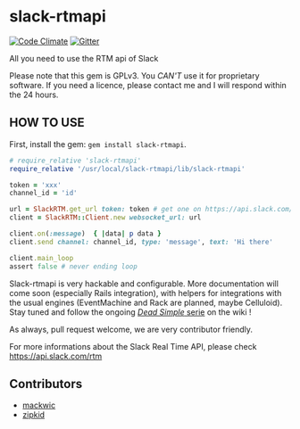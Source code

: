 slack-rtmapi
============
[![Code Climate](https://codeclimate.com/github/mackwic/slack-rtmapi/badges/gpa.svg)](https://codeclimate.com/github/mackwic/slack-rtmapi)
[![Gitter](https://badges.gitter.im/Join%20Chat.svg)](https://gitter.im/mackwic/slack-rtmapi?utm_source=badge&utm_medium=badge&utm_campaign=pr-badge&utm_content=badge)

All you need to use the RTM api of Slack

Please note that this gem is GPLv3. You *CAN'T* use it for proprietary software.
If you need a licence, please contact me and I will respond within the 24 hours.

HOW TO USE
----------

First, install the gem: `gem install slack-rtmapi`.

```ruby
# require_relative 'slack-rtmapi'
require_relative '/usr/local/slack-rtmapi/lib/slack-rtmapi'

token = 'xxx'
channel_id = 'id'

url = SlackRTM.get_url token: token # get one on https://api.slack.com/web#basics
client = SlackRTM::Client.new websocket_url: url

client.on(:message)  { |data| p data }
client.send channel: channel_id, type: 'message', text: 'Hi there'

client.main_loop
assert false # never ending loop
```

Slack-rtmapi is very hackable and configurable. More documentation will come soon (especially Rails integration), with helpers for integrations with the usual engines (EventMachine and Rack are planned, maybe Celluloid).  
Stay tuned and follow the ongoing [_Dead Simple_ serie](https://github.com/mackwic/slack-rtmapi/wiki) on the wiki !

As always, pull request welcome, we are very contributor friendly.

For more informations about the Slack Real Time API, please check https://api.slack.com/rtm

Contributors
------------
- [mackwic](https://github.com/mackwic)
- [zipkid](https://github.com/zipkid)
